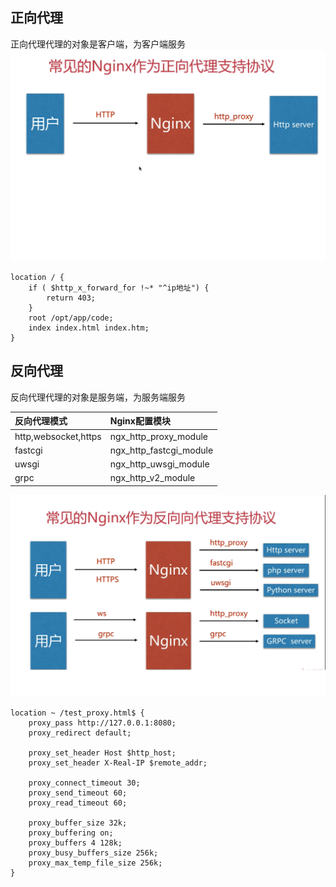 ## 正向代理
正向代理代理的对象是客户端，为客户端服务
![缓存校验](img/正向代理.png)
```
location / {
    if ( $http_x_forward_for !~* "^ip地址") {
        return 403;
    }
    root /opt/app/code;
    index index.html index.htm;
}
```

## 反向代理
反向代理代理的对象是服务端，为服务端服务

|  反向代理模式   | Nginx配置模块  |
|  :----  | :----  |
| http,websocket,https  | ngx_http_proxy_module |
| fastcgi  | ngx_http_fastcgi_module |
| uwsgi  | ngx_http_uwsgi_module |
| grpc  | ngx_http_v2_module |

![缓存校验](img/反向代理.png)
```
location ~ /test_proxy.html$ {
    proxy_pass http://127.0.0.1:8080;
    proxy_redirect default;
    
    proxy_set_header Host $http_host;
    proxy_set_header X-Real-IP $remote_addr;
    
    proxy_connect_timeout 30;
    proxy_send_timeout 60;
    proxy_read_timeout 60;
    
    proxy_buffer_size 32k;
    proxy_buffering on;
    proxy_buffers 4 128k;
    proxy_busy_buffers_size 256k;
    proxy_max_temp_file_size 256k;
}

```